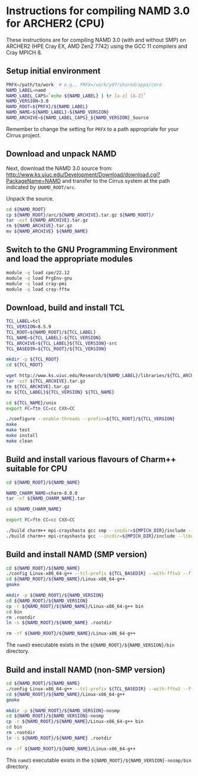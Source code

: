 Instructions for compiling NAMD 3.0 for ARCHER2 (CPU)
=====================================================

These instructions are for compiling NAMD 3.0 (with and without SMP) on ARCHER2 (HPE Cray EX, AMD Zen2 7742) using the GCC 11 compilers and Cray MPICH 8.


Setup initial environment
-------------------------

```bash
PRFX=/path/to/work  # e.g., PRFX=/work/y07/shared/apps/core
NAMD_LABEL=namd
NAMD_LABEL_CAPS=`echo ${NAMD_LABEL} | tr [a-z] [A-Z]`
NAMD_VERSION=3.0
NAMD_ROOT=${PRFX}/${NAMD_LABEL}
NAMD_NAME=${NAMD_LABEL}-${NAMD_VERSION}
NAMD_ARCHIVE=${NAMD_LABEL_CAPS}_${NAMD_VERSION}_Source
```

Remember to change the setting for `PRFX` to a path appropriate for your Cirrus project.


Download and unpack NAMD
------------------------

Next, download the NAMD 3.0 source from: http://www.ks.uiuc.edu/Development/Download/download.cgi?PackageName=NAMD
and transfer to the Cirrus system at the path indicated by `$NAMD_ROOT/arc`.

Unpack the source.

```bash
cd ${NAMD_ROOT} 
cp ${NAMD_ROOT}/arc/${NAMD_ARCHIVE}.tar.gz ${NAMD_ROOT}/
tar -xzf ${NAMD_ARCHIVE}.tar.gz
rm ${NAMD_ARCHIVE}.tar.gz
mv ${NAMD_ARCHIVE} ${NAMD_NAME}
```


Switch to the GNU Programming Environment and load the appropriate modules
--------------------------------------------------------------------------

```bash
module -q load cpe/22.12
module -q load PrgEnv-gnu
module -q load cray-pmi
module -q load cray-fftw
```


Download, build and install TCL
-------------------------------

```bash
TCL_LABEL=tcl
TCL_VERSION=8.5.9
TCL_ROOT=${NAMD_ROOT}/${TCL_LABEL}
TCL_NAME=${TCL_LABEL}-${TCL_VERSION}
TCL_ARCHIVE=${TCL_LABEL}${TCL_VERSION}-src
TCL_BASEDIR=${TCL_ROOT}/${TCL_VERSION}

mkdir -p ${TCL_ROOT}
cd ${TCL_ROOT}

wget http://www.ks.uiuc.edu/Research/${NAMD_LABEL}/libraries/${TCL_ARCHIVE}.tar.gz
tar -xzf ${TCL_ARCHIVE}.tar.gz
rm ${TCL_ARCHIVE}.tar.gz
mv ${TCL_LABEL}${TCL_VERSION} ${TCL_NAME}

cd ${TCL_NAME}/unix
export FC=ftn CC=cc CXX=CC

./configure --enable-threads --prefix=${TCL_ROOT}/${TCL_VERSION}
make
make test
make install
make clean
```


Build and install various flavours of Charm++ suitable for CPU
--------------------------------------------------------------

```bash
cd ${NAMD_ROOT}/${NAMD_NAME}

NAMD_CHARM_NAME=charm-8.0.0
tar -xf ${NAMD_CHARM_NAME}.tar

cd ${NAMD_CHARM_NAME}

export FC=ftn CC=cc CXX=CC

./build charm++ mpi-crayshasta gcc smp --incdir=${MPICH_DIR}/include --libdir=${MPICH_DIR}/lib --with-production
./build charm++ mpi-crayshasta gcc --incdir=${MPICH_DIR}/include --libdir=${MPICH_DIR}/lib --with-production
```


Build and install NAMD (SMP version)
------------------------------------

```bash
cd ${NAMD_ROOT}/${NAMD_NAME}
./config Linux-x86_64-g++ --tcl-prefix ${TCL_BASEDIR} --with-fftw3 --fftw-prefix ${FFTW_ROOT} --charm-arch mpi-crayshasta-smp-gcc
cd ${NAMD_ROOT}/${NAMD_NAME}/Linux-x86_64-g++
gmake

mkdir -p ${NAMD_ROOT}/${NAMD_VERSION}
cd ${NAMD_ROOT}/${NAMD_VERSION}
cp -r ${NAMD_ROOT}/${NAMD_NAME}/Linux-x86_64-g++ bin
cd bin
rm .rootdir
ln -s ${NAMD_ROOT}/${NAMD_NAME} .rootdir

rm -rf ${NAMD_ROOT}/${NAMD_NAME}/Linux-x86_64-g++
```

The `namd3` executable exists in the `${NAMD_ROOT}/${NAMD_VERSION}/bin` directory.


Build and install NAMD (non-SMP version)
----------------------------------------

```bash
cd ${NAMD_ROOT}/${NAMD_NAME}
./config Linux-x86_64-g++ --tcl-prefix ${TCL_BASEDIR} --with-fftw3 --fftw-prefix ${FFTW_ROOT} --charm-arch mpi-crayshasta-gcc
cd ${NAMD_ROOT}/${NAMD_NAME}/Linux-x86_64-g++
gmake

mkdir -p ${NAMD_ROOT}/${NAMD_VERSION}-nosmp
cd ${NAMD_ROOT}/${NAMD_VERSION}-nosmp
cp -r ${NAMD_ROOT}/${NAMD_NAME}/Linux-x86_64-g++ bin
cd bin
rm .rootdir
ln -s ${NAMD_ROOT}/${NAMD_NAME} .rootdir

rm -rf ${NAMD_ROOT}/${NAMD_NAME}/Linux-x86_64-g++
```

This `namd3` executable exists in the `${NAMD_ROOT}/${NAMD_VERSION}-nosmp/bin` directory.
